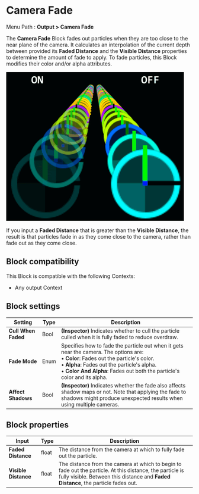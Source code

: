# Camera Fade

Menu Path : **Output > Camera Fade**

The **Camera Fade** Block fades out particles when they are too close to the near plane of the camera. It calculates an interpolation of the current depth between provided its **Faded Distance** and the **Visible Distance** properties to determine the amount of fade to apply. To fade particles, this Block modifies their color and/or alpha attributes.

![](Images/Block-CameraFadeExample.gif)

If you input a **Faded Distance** that is greater than the **Visible Distance**, the result is that particles fade in as they come close to the camera, rather than fade out as they come close.

## Block compatibility

This Block is compatible with the following Contexts:

- Any output Context

## Block settings

| **Setting**         | **Type** | **Description**                                              |
| ------------------- | -------- | ------------------------------------------------------------ |
| **Cull When Faded** | Bool     | **(Inspector)** Indicates whether to cull the particle culled when it is fully faded to reduce overdraw. |
| **Fade Mode**       | Enum     | Specifies how to fade the particle out when it gets near the camera. The options are:<br/>&#8226; **Color**: Fades out the particle's color.<br/>&#8226; **Alpha**: Fades out the particle's alpha.<br/>&#8226; **Color And Alpha**: Fades out both the particle's color and its alpha. |
| **Affect Shadows**  | Bool     | **(Inspector)** Indicates whether the fade also affects shadow maps or not. Note that applying the fade to shadows might produce unexpected results when using multiple cameras. |

## Block properties

| **Input**            | **Type** | **Description**                                              |
| -------------------- | -------- | ------------------------------------------------------------ |
| **Faded Distance**   | float    | The distance from the camera at which to fully fade out the particle. |
| **Visible Distance** | float    | The distance from the camera at which to begin to fade out the particle. At this distance, the particle is fully visible. Between this distance and **Faded Distance**, the particle fades out. |
